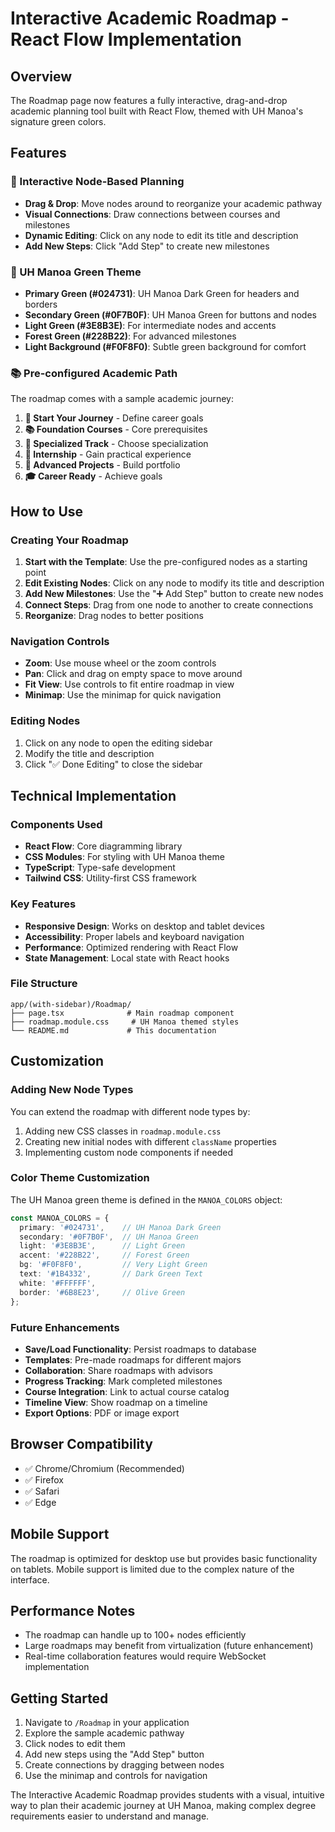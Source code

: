# Interactive Academic Roadmap - React Flow Implementation

## Overview
The Roadmap page now features a fully interactive, drag-and-drop academic planning tool built with React Flow, themed with UH Manoa's signature green colors.

## Features

### 🎯 Interactive Node-Based Planning
- **Drag & Drop**: Move nodes around to reorganize your academic pathway
- **Visual Connections**: Draw connections between courses and milestones
- **Dynamic Editing**: Click on any node to edit its title and description
- **Add New Steps**: Click "Add Step" to create new milestones

### 🌺 UH Manoa Green Theme
- **Primary Green (#024731)**: UH Manoa Dark Green for headers and borders
- **Secondary Green (#0F7B0F)**: UH Manoa Green for buttons and nodes
- **Light Green (#3E8B3E)**: For intermediate nodes and accents
- **Forest Green (#228B22)**: For advanced milestones
- **Light Background (#F0F8F0)**: Subtle green background for comfort

### 📚 Pre-configured Academic Path
The roadmap comes with a sample academic journey:
1. **🎯 Start Your Journey** - Define career goals
2. **📚 Foundation Courses** - Core prerequisites
3. **🔬 Specialized Track** - Choose specialization
4. **💼 Internship** - Gain practical experience
5. **🚀 Advanced Projects** - Build portfolio
6. **🎓 Career Ready** - Achieve goals

## How to Use

### Creating Your Roadmap
1. **Start with the Template**: Use the pre-configured nodes as a starting point
2. **Edit Existing Nodes**: Click on any node to modify its title and description
3. **Add New Milestones**: Use the "➕ Add Step" button to create new nodes
4. **Connect Steps**: Drag from one node to another to create connections
5. **Reorganize**: Drag nodes to better positions

### Navigation Controls
- **Zoom**: Use mouse wheel or the zoom controls
- **Pan**: Click and drag on empty space to move around
- **Fit View**: Use controls to fit entire roadmap in view
- **Minimap**: Use the minimap for quick navigation

### Editing Nodes
1. Click on any node to open the editing sidebar
2. Modify the title and description
3. Click "✅ Done Editing" to close the sidebar

## Technical Implementation

### Components Used
- **React Flow**: Core diagramming library
- **CSS Modules**: For styling with UH Manoa theme
- **TypeScript**: Type-safe development
- **Tailwind CSS**: Utility-first CSS framework

### Key Features
- **Responsive Design**: Works on desktop and tablet devices
- **Accessibility**: Proper labels and keyboard navigation
- **Performance**: Optimized rendering with React Flow
- **State Management**: Local state with React hooks

### File Structure
```
app/(with-sidebar)/Roadmap/
├── page.tsx              # Main roadmap component
├── roadmap.module.css     # UH Manoa themed styles
└── README.md             # This documentation
```

## Customization

### Adding New Node Types
You can extend the roadmap with different node types by:
1. Adding new CSS classes in `roadmap.module.css`
2. Creating new initial nodes with different `className` properties
3. Implementing custom node components if needed

### Color Theme Customization
The UH Manoa green theme is defined in the `MANOA_COLORS` object:
```typescript
const MANOA_COLORS = {
  primary: '#024731',    // UH Manoa Dark Green
  secondary: '#0F7B0F',  // UH Manoa Green
  light: '#3E8B3E',      // Light Green
  accent: '#228B22',     // Forest Green
  bg: '#F0F8F0',         // Very Light Green
  text: '#1B4332',       // Dark Green Text
  white: '#FFFFFF',
  border: '#6B8E23',     // Olive Green
};
```

### Future Enhancements
- **Save/Load Functionality**: Persist roadmaps to database
- **Templates**: Pre-made roadmaps for different majors
- **Collaboration**: Share roadmaps with advisors
- **Progress Tracking**: Mark completed milestones
- **Course Integration**: Link to actual course catalog
- **Timeline View**: Show roadmap on a timeline
- **Export Options**: PDF or image export

## Browser Compatibility
- ✅ Chrome/Chromium (Recommended)
- ✅ Firefox
- ✅ Safari
- ✅ Edge

## Mobile Support
The roadmap is optimized for desktop use but provides basic functionality on tablets. Mobile support is limited due to the complex nature of the interface.

## Performance Notes
- The roadmap can handle up to 100+ nodes efficiently
- Large roadmaps may benefit from virtualization (future enhancement)
- Real-time collaboration features would require WebSocket implementation

## Getting Started
1. Navigate to `/Roadmap` in your application
2. Explore the sample academic pathway
3. Click nodes to edit them
4. Add new steps using the "Add Step" button
5. Create connections by dragging between nodes
6. Use the minimap and controls for navigation

The Interactive Academic Roadmap provides students with a visual, intuitive way to plan their academic journey at UH Manoa, making complex degree requirements easier to understand and manage.